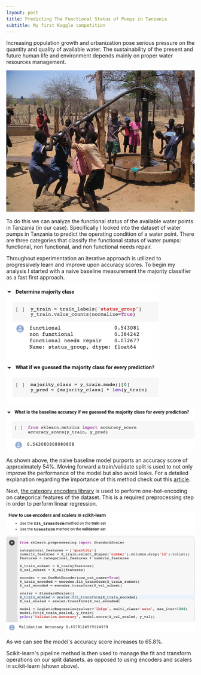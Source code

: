 ```yaml
---
layout: post
title: Predicting The Functional Status of Pumps in Tanzania
subtitle: My first Kaggle competition
---
```


Increasing population growth and urbanization pose serious pressure on the quantity and quality of available water. The sustainability of the present and future human life and environment depends mainly on proper water resources management.

![](/img/tanzania_water_pump.jpeg)

To do this we can analyze the functional status of the available water points in Tanzania (in our case). Specifically I looked  into the dataset of water pumps in Tanzania to predict the operating condition of a water point. There are three categories that classify the functional status of water pumps: functional, non functional, and non functional needs repair.

Throughout experimentation an iterative approach is utilized to progressively learn and improve upon accuracy scores. To begin my analysis I started with a naive baseline measurement the majority classifier as a fast first approach.

![](/img/majority_class.png)
![](/img/mc_accuracy.png)

As shown above, the naive baseline model purports an accuracy score of approximately 54%. Moving forward a train/validate split is used to not only improve the performance of the model but also avoid leaks. For a detailed explanation regarding the importance of this method check out this [article](https://www.fast.ai/2017/11/13/validation-sets/).

Next, [the category encoders library](https://contrib.scikit-learn.org/categorical-encoding/) is used to perform one-hot-encoding on categorical features of the dataset. This is a required preprocessing step in order to perform linear regression. 

![](/img/logistic_regression.png)

As we can see the model's accuracy score increases to 65.8%.

Scikit-learn's pipeline method is then used to manage the fit and transform operations on our split datasets. as opposed to using encoders and scalers in scikit-learn (shown above). 




